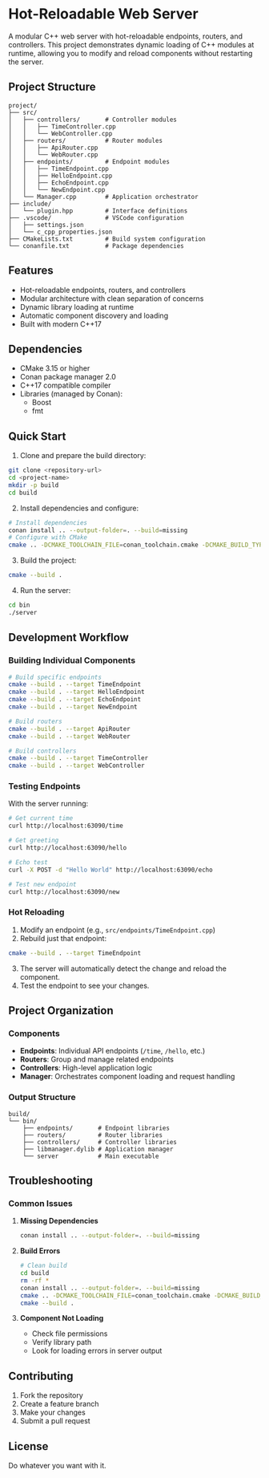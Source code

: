 # Hot-Reloadable Web Server

A modular C++ web server with hot-reloadable endpoints, routers, and controllers. This project demonstrates dynamic loading of C++ modules at runtime, allowing you to modify and reload components without restarting the server.

## Project Structure 

```
project/
├── src/
│   ├── controllers/       # Controller modules
│   │   ├── TimeController.cpp
│   │   └── WebController.cpp
│   ├── routers/           # Router modules
│   │   ├── ApiRouter.cpp
│   │   └── WebRouter.cpp
│   ├── endpoints/         # Endpoint modules
│   │   ├── TimeEndpoint.cpp
│   │   ├── HelloEndpoint.cpp
│   │   ├── EchoEndpoint.cpp
│   │   └── NewEndpoint.cpp
│   └── Manager.cpp        # Application orchestrator
├── include/
│   └── plugin.hpp         # Interface definitions
├── .vscode/               # VSCode configuration
│   ├── settings.json
│   └── c_cpp_properties.json
├── CMakeLists.txt         # Build system configuration
└── conanfile.txt          # Package dependencies
```

## Features

- Hot-reloadable endpoints, routers, and controllers
- Modular architecture with clean separation of concerns
- Dynamic library loading at runtime
- Automatic component discovery and loading
- Built with modern C++17

## Dependencies

- CMake 3.15 or higher
- Conan package manager 2.0
- C++17 compatible compiler
- Libraries (managed by Conan):
  - Boost
  - fmt

## Quick Start

1. Clone and prepare the build directory:

```bash
git clone <repository-url>
cd <project-name>
mkdir -p build
cd build
```

2. Install dependencies and configure:

```bash
# Install dependencies
conan install .. --output-folder=. --build=missing
# Configure with CMake
cmake .. -DCMAKE_TOOLCHAIN_FILE=conan_toolchain.cmake -DCMAKE_BUILD_TYPE=Release
```

3. Build the project:

```bash
cmake --build .
```

4. Run the server:

```bash
cd bin
./server
```

## Development Workflow

### Building Individual Components

```bash
# Build specific endpoints
cmake --build . --target TimeEndpoint
cmake --build . --target HelloEndpoint
cmake --build . --target EchoEndpoint
cmake --build . --target NewEndpoint

# Build routers
cmake --build . --target ApiRouter
cmake --build . --target WebRouter

# Build controllers
cmake --build . --target TimeController
cmake --build . --target WebController
```

### Testing Endpoints

With the server running:

```bash
# Get current time
curl http://localhost:63090/time

# Get greeting
curl http://localhost:63090/hello

# Echo test
curl -X POST -d "Hello World" http://localhost:63090/echo

# Test new endpoint
curl http://localhost:63090/new
```

### Hot Reloading

1. Modify an endpoint (e.g., `src/endpoints/TimeEndpoint.cpp`)
2. Rebuild just that endpoint:

```bash
cmake --build . --target TimeEndpoint
```

3. The server will automatically detect the change and reload the component.
4. Test the endpoint to see your changes.

## Project Organization

### Components

- **Endpoints**: Individual API endpoints (`/time`, `/hello`, etc.)
- **Routers**: Group and manage related endpoints
- **Controllers**: High-level application logic
- **Manager**: Orchestrates component loading and request handling

### Output Structure

```
build/
└── bin/
    ├── endpoints/       # Endpoint libraries
    ├── routers/         # Router libraries
    ├── controllers/     # Controller libraries
    ├── libmanager.dylib # Application manager
    └── server           # Main executable
```

## Troubleshooting

### Common Issues

1. **Missing Dependencies**
   ```bash
   conan install .. --output-folder=. --build=missing
   ```

2. **Build Errors**
   ```bash
   # Clean build
   cd build
   rm -rf *
   conan install .. --output-folder=. --build=missing
   cmake .. -DCMAKE_TOOLCHAIN_FILE=conan_toolchain.cmake -DCMAKE_BUILD_TYPE=Release
   cmake --build .
   ```

3. **Component Not Loading**
   - Check file permissions
   - Verify library path
   - Look for loading errors in server output

## Contributing

1. Fork the repository
2. Create a feature branch
3. Make your changes
4. Submit a pull request

## License

Do whatever you want with it.
